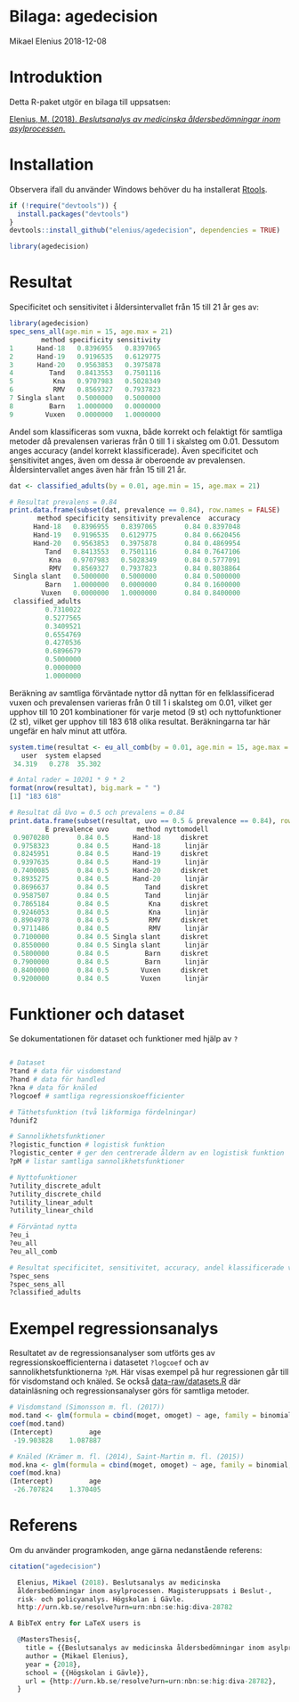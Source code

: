 Bilaga: agedecision
================
Mikael Elenius
2018-12-08

Introduktion
============

Detta R-paket utgör en bilaga till uppsatsen:

[Elenius, M. (2018). *Beslutsanalys av medicinska åldersbedömningar inom asylprocessen*.](http://urn.kb.se/resolve?urn=urn:nbn:se:hig:diva-28782)

Installation
============

Observera ifall du använder Windows behöver du ha installerat [Rtools](https://cran.r-project.org/bin/windows/Rtools/).

``` r
if (!require("devtools")) {
  install.packages("devtools")
}
devtools::install_github("elenius/agedecision", dependencies = TRUE)

library(agedecision)
```

Resultat
========

Specificitet och sensitivitet i åldersintervallet från 15 till 21 år ges av:

``` r
library(agedecision)
spec_sens_all(age.min = 15, age.max = 21)
        method specificity sensitivity
1      Hand-18   0.8396955   0.8397065
2      Hand-19   0.9196535   0.6129775
3      Hand-20   0.9563853   0.3975878
4         Tand   0.8413553   0.7501116
5          Kna   0.9707983   0.5028349
6          RMV   0.8569327   0.7937823
7 Singla slant   0.5000000   0.5000000
8         Barn   1.0000000   0.0000000
9        Vuxen   0.0000000   1.0000000
```

Andel som klassificeras som vuxna, både korrekt och felaktigt för samtliga metoder då prevalensen varieras från 0 till 1 i skalsteg om 0.01. Dessutom anges accuracy (andel korrekt klassificerade). Även specificitet och sensitivitet anges, även om dessa är oberoende av prevalensen. Åldersintervallet anges även här från 15 till 21 år.

``` r
dat <- classified_adults(by = 0.01, age.min = 15, age.max = 21)

# Resultat prevalens = 0.84
print.data.frame(subset(dat, prevalence == 0.84), row.names = FALSE)
       method specificity sensitivity prevalence  accuracy
      Hand-18   0.8396955   0.8397065       0.84 0.8397048
      Hand-19   0.9196535   0.6129775       0.84 0.6620456
      Hand-20   0.9563853   0.3975878       0.84 0.4869954
         Tand   0.8413553   0.7501116       0.84 0.7647106
          Kna   0.9707983   0.5028349       0.84 0.5777091
          RMV   0.8569327   0.7937823       0.84 0.8038864
 Singla slant   0.5000000   0.5000000       0.84 0.5000000
         Barn   1.0000000   0.0000000       0.84 0.1600000
        Vuxen   0.0000000   1.0000000       0.84 0.8400000
 classified_adults
         0.7310022
         0.5277565
         0.3409521
         0.6554769
         0.4270536
         0.6896679
         0.5000000
         0.0000000
         1.0000000
```

Beräkning av samtliga förväntade nyttor då nyttan för en felklassificerad vuxen och prevalensen varieras från 0 till 1 i skalsteg om 0.01, vilket ger upphov till 10 201 kombinationer för varje metod (9 st) och nyttofunktioner (2 st), vilket ger upphov till 183 618 olika resultat. Beräkningarna tar här ungefär en halv minut att utföra.

``` r
system.time(resultat <- eu_all_comb(by = 0.01, age.min = 15, age.max = 21))
   user  system elapsed 
 34.319   0.278  35.302 

# Antal rader = 10201 * 9 * 2
format(nrow(resultat), big.mark = " ")
[1] "183 618"

# Resultat då Uvo = 0.5 och prevalens = 0.84
print.data.frame(subset(resultat, uvo == 0.5 & prevalence == 0.84), row.names = FALSE)
         E prevalence uvo       method nyttomodell
 0.9070280       0.84 0.5      Hand-18     diskret
 0.9758323       0.84 0.5      Hand-18      linjär
 0.8245951       0.84 0.5      Hand-19     diskret
 0.9397635       0.84 0.5      Hand-19      linjär
 0.7400085       0.84 0.5      Hand-20     diskret
 0.8935275       0.84 0.5      Hand-20      linjär
 0.8696637       0.84 0.5         Tand     diskret
 0.9587507       0.84 0.5         Tand      linjär
 0.7865184       0.84 0.5          Kna     diskret
 0.9246053       0.84 0.5          Kna      linjär
 0.8904978       0.84 0.5          RMV     diskret
 0.9711486       0.84 0.5          RMV      linjär
 0.7100000       0.84 0.5 Singla slant     diskret
 0.8550000       0.84 0.5 Singla slant      linjär
 0.5800000       0.84 0.5         Barn     diskret
 0.7900000       0.84 0.5         Barn      linjär
 0.8400000       0.84 0.5        Vuxen     diskret
 0.9200000       0.84 0.5        Vuxen      linjär
```

Funktioner och dataset
======================

Se dokumentationen för dataset och funktioner med hjälp av `?`

``` r

# Dataset
?tand # data för visdomstand
?hand # data för handled
?kna # data för knäled
?logcoef # samtliga regressionskoefficienter

# Täthetsfunktion (två likformiga fördelningar)
?dunif2

# Sannolikhetsfunktioner
?logistic_function # logistisk funktion
?logistic_center # ger den centrerade åldern av en logistisk funktion
?pM # listar samtliga sannolikhetsfunktioner

# Nyttofunktioner
?utility_discrete_adult 
?utility_discrete_child
?utility_linear_adult
?utility_linear_child

# Förväntad nytta
?eu_i
?eu_all
?eu_all_comb

# Resultat specificitet, sensitivitet, accuracy, andel klassificerade vuxna
?spec_sens
?spec_sens_all
?classified_adults
```

Exempel regressionsanalys
=========================

Resultatet av de regressionsanalyser som utförts ges av regressionskoefficienterna i datasetet `?logcoef` och av sannolikhetsfunktionerna `?pM`. Här visas exempel på hur regressionen går till för visdomstand och knäled. Se också [data-raw/datasets.R](https://github.com/elenius/agedecision/blob/master/data-raw/datasets.R) där datainläsning och regressionsanalyser görs för samtliga metoder.

``` r
# Visdomstand (Simonsson m. fl. (2017))
mod.tand <- glm(formula = cbind(moget, omoget) ~ age, family = binomial, data = tand)
coef(mod.tand)
(Intercept)         age 
 -19.903828    1.087887 

# Knäled (Krämer m. fl. (2014), Saint-Martin m. fl. (2015))
mod.kna <- glm(formula = cbind(moget, omoget) ~ age, family = binomial, data = kna)
coef(mod.kna)
(Intercept)         age 
 -26.707824    1.370405 
```

Referens
========

Om du använder programkoden, ange gärna nedanstående referens:

``` r
citation("agedecision")

  Elenius, Mikael (2018). Beslutsanalys av medicinska
  åldersbedömningar inom asylprocessen. Magisteruppsats i Beslut-,
  risk- och policyanalys. Högskolan i Gävle.
  http://urn.kb.se/resolve?urn=urn:nbn:se:hig:diva-28782

A BibTeX entry for LaTeX users is

  @MastersThesis{,
    title = {{Beslutsanalys av medicinska åldersbedömningar inom asylprocessen}},
    author = {Mikael Elenius},
    year = {2018},
    school = {{Högskolan i Gävle}},
    url = {http://urn.kb.se/resolve?urn=urn:nbn:se:hig:diva-28782},
  }
```
